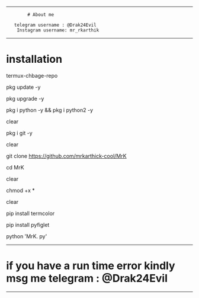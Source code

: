 __________________________________________

            # About me

       telegram username : @Drak24Evil
        Instagram username: mr_rkarthik

__________________________________________

# installation  

termux-chbage-repo   

pkg update  -y

pkg upgrade  -y 

pkg i python -y && pkg i python2 -y

clear

pkg i git  -y

clear

git clone https://github.com/mrkarthick-cool/MrK

cd  MrK

clear 

chmod +x *

clear 

pip install termcolor

pip install pyfiglet

python 'MrK. py'


_____________________________________________________________________
# if you have a run time error kindly msg me telegram :  @Drak24Evil
_____________________________________________________________________
